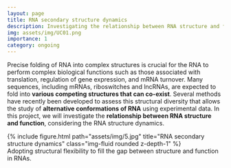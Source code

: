 ```yaml
---
layout: page
title: RNA secondary structure dynamics
description: Investigating the relationship between RNA structure and function.
img: assets/img/UC01.png
importance: 1
category: ongoing
---
```


Precise folding of RNA into complex structures is crucial for the RNA to perform complex biological functions such as those associated with translation, regulation of gene expression, and mRNA turnover. 
Many sequences, including mRNAs, riboswitches and lncRNAs, are expected to fold into <b> various competing structures that can co-exist</b>. 
Several methods have recently been developed to assess this structural diversity that allows the study of <b>alternative conformations of RNA</b> using experimental data. 
In this project, we will investigate the <b>relationship between RNA structure and function</b>, considering the RNA structure dynamics.

<div class="row">
    <div class="col-sm mt-3 mt-md-0">
        {% include figure.html path="assets/img/5.jpg" title="RNA secondary structure dynamics" class="img-fluid rounded z-depth-1" %}
    </div>
</div>

<div class="caption">
    Adopting structural flexibility to fill the gap between structure and function in RNAs.
</div>

